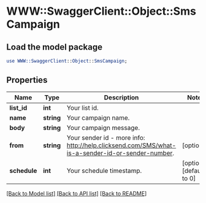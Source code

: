 # WWW::SwaggerClient::Object::SmsCampaign

## Load the model package
```perl
use WWW::SwaggerClient::Object::SmsCampaign;
```

## Properties
Name | Type | Description | Notes
------------ | ------------- | ------------- | -------------
**list_id** | **int** | Your list id. | 
**name** | **string** | Your campaign name. | 
**body** | **string** | Your campaign message. | 
**from** | **string** | Your sender id - more info: http://help.clicksend.com/SMS/what-is-a-sender-id-or-sender-number. | [optional] 
**schedule** | **int** | Your schedule timestamp. | [optional] [default to 0]

[[Back to Model list]](../README.md#documentation-for-models) [[Back to API list]](../README.md#documentation-for-api-endpoints) [[Back to README]](../README.md)


